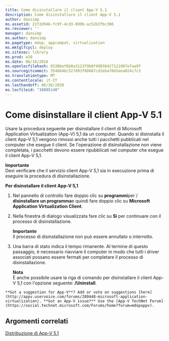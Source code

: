 ```yaml
---
title: Come disinstallare il client App-V 5.1
description: Come disinstallare il client App-V 5.1
author: dansimp
ms.assetid: 21f2d946-fc9f-4cd3-899b-ac52b3fbc306
ms.reviewer: ''
manager: dansimp
ms.author: dansimp
ms.pagetype: mdop, appcompat, virtualization
ms.mktglfcycl: deploy
ms.sitesec: library
ms.prod: w10
ms.date: 06/16/2016
ms.openlocfilehash: 9338bef6b8a3123f9b8f49036427121987e7aa9f
ms.sourcegitcommit: 354664bc527d93f80687cd2eba70d1eea024c7c3
ms.translationtype: MT
ms.contentlocale: it-IT
ms.lasthandoff: 06/26/2020
ms.locfileid: "10805140"
---
```

# Come disinstallare il client App-V 5.1


Usare la procedura seguente per disinstallare il client di Microsoft Application Virtualization (App-V) 5,1 da un computer. Quando si disinstalla il client App-V 5,1 vengono rimossi anche tutti i pacchetti pubblicati nel computer che esegue il client. Se l'operazione di disinstallazione non viene completata, i pacchetti devono essere ripubblicati nel computer che esegue il client App-V 5,1.

**Importante**  
Devi verificare che il servizio client App-V 5,1 sia in esecuzione prima di eseguire la procedura di disinstallazione.



**Per disinstallare il client App-V 5,1**

1.  Nel pannello di controllo fare doppio clic su **programmi**per  /  **disinstallare un programma**e quindi fare doppio clic su **Microsoft Application Virtualization Client**.

2.  Nella finestra di dialogo visualizzata fare clic su **Sì** per continuare con il processo di disinstallazione.

    **Importante**  
    Il processo di disinstallazione non può essere annullato o interrotto.



3.  Una barra di stato indica il tempo rimanente. Al termine di questo passaggio, è necessario riavviare il computer in modo che tutti i driver associati possano essere fermati per completare il processo di disinstallazione.

    **Nota**  
    È anche possibile usare la riga di comando per disinstallare il client App-V 5,1 con l'opzione seguente: **/Uninstall**.



~~~
**Got a suggestion for App-V**? Add or vote on suggestions [here](http://appv.uservoice.com/forums/280448-microsoft-application-virtualization). **Got an App-V issue?** Use the [App-V TechNet Forum](https://social.technet.microsoft.com/Forums/home?forum=mdopappv).
~~~

## Argomenti correlati


[Distribuzione di App-V 5.1](deploying-app-v-51.md)









